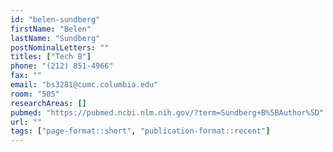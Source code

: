```yaml
---
id: "belen-sundberg"
firstName: "Belen"
lastName: "Sundberg"
postNominalLetters: ""
titles: ["Tech B"]
phone: "(212) 851-4966"
fax: ""
email: "bs3281@cumc.columbia.edu"
room: "505"
researchAreas: []
pubmed: "https://pubmed.ncbi.nlm.nih.gov/?term=Sundberg+B%5BAuthor%5D"
url: ""
tags: ["page-format::short", "publication-format::recent"]
---
```


